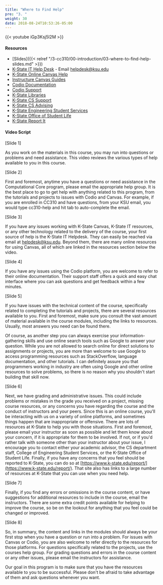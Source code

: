 ```yaml
---
title: "Where to Find Help"
pre: "3. "
weight: 30
date: 2018-08-24T10:53:26-05:00
---
```


{{< youtube iGp3Ksj5l2M >}}

#### Resources

* [Slides]({{< relref "/3-cc310/00-introduction/03-where-to-find-help-slides.md" >}})
* [K-State IT Help Desk](https://www.k-state.edu/its/helpdesk/) - Email helpdesk@ksu.edu
* [K-State Online Canvas Help](http://public.online.k-state.edu/help/)
* [Instructure Canvas Guides](https://community.canvaslms.com/community/answers/guides)
* [Codio Documentation](https://codio.com/docs/)
* [Codio Support](https://codio.com/docs/dashboard/support/)
* [K-State Libraries](http://www.lib.k-state.edu/)
* [K-State CS Support](https://support.cs.ksu.edu/)
* [K-State CS Advising](https://www.cs.ksu.edu/undergraduate/advising/)
* [K-State Engineering Student Services](https://www.engg.ksu.edu/studentservices/)
* [K-State Office of Student Life](https://www.k-state.edu/studentlife/)
* [K-State Report It](https://www.k-state.edu/report/)

#### Video Script

[Slide 1]

As you work on the materials in this course, you may run into questions or problems and need assistance. 
This video reviews the various types of help available to you in this course.

[Slide 2]

First and foremost, anytime you have a questions or need assistance in the Computational Core program, please email the appropriate help group. 
It is the best place to go to get help with anything related to this program, from the tutorials and projects to issues with Codio and Canvas.
For example, if you are enrolled in CC310 and have questions, from your KSU email, you would type cc310-help and hit tab to auto-complete the email.  

[Slide 3]

If you have any issues working with K-State Canvas, K-State IT resources, or any other technology related to the delivery of the course, your first source of help is the K-State IT Helpdesk. They can easily be reached via email at helpdesk@ksu.edu. Beyond them, there are many online resources for using Canvas, all of which are linked in the resources section below the video.

[Slide 4]

If you have any issues using the Codio platform, you are welcome to refer to their online documentation. 
Their support staff offers a quick and easy chat interface where you can ask questions and get feedback within a few minutes.

[Slide 5]

If you have issues with the technical content of the course, specifically related to completing the tutorials and projects, there are several resources available to you. 
First and foremost, make sure you consult the vast amount of material available in the course modules, including the links to resources. 
Usually, most answers you need can be found there.

Of course, as another step you can always exercise your information-gathering skills and use online search tools such as Google to answer your question. 
While you are not allowed to search online for direct solutions to assignments or projects, you are more than welcome to use Google to access programming resources such as StackOverflow, language documentation, and other tutorials. 
I can definitely assure you that programmers working in industry are often using Google and other online resources to solve problems, so there is no reason why you shouldn't start building that skill now.

[Slide 6]

Next, we have grading and administrative issues. 
This could include problems or mistakes in the grade you received on a project, missing course resources, or any concerns you have regarding the course and the conduct of instructors and your peers.
Since this is an online course, you'll be interacting with us on a variety of online platforms, and sometimes things happen that are inappropriate or offensive. 
There are lots of resources at K-State to help you with those situations. 
First and foremost, please email your instructor as soon as possible and let them know about your concern, if it is appropriate for them to be involved. 
If not, or if you'd rather talk with someone other than your instructor about your issue, I encourage you to contact either your academic advisor, the CS department staff, College of Engineering Student Services, or the K-State Office of Student Life. 
Finally, if you have any concerns that you feel should be reported to K-State, you can do so at [https://www.k-state.edu/report/](https://www.k-state.edu/report/). 
That site also has links to a large number of resources at K-State that you can use when you need help.

[Slide 7]

Finally, if you find any errors or omissions in the course content, or have suggestions for additional resources to include in the course, email the instructors. 
There are some extra credit points available for helping to improve the course, so be on the lookout for anything that you feel could be changed or improved.

[Slide 8]

So, in summary, the content and links in the modules should always be your first stop when you have a question or run into a problem. 
For issues with Canvas or Codio, you are also welcome to refer directly to the resources for those platforms. 
For questions specifically related to the projects, use the courses help group. 
For grading questions and errors in the course content or any other issues, please email the instructors for assistance.

Our goal in this program is to make sure that you have the resources available to you to be successful. 
Please don't be afraid to take advantage of them and ask questions whenever you want.
